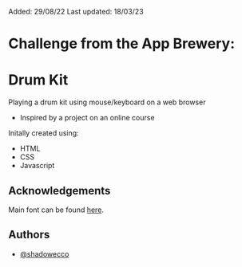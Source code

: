 Added: 29/08/22
Last updated: 18/03/23

# Challenge from the App Brewery:

# Drum Kit

Playing a drum kit using mouse/keyboard on a web browser
- Inspired by a project on an online course

Initally created using:

- HTML
- CSS
- Javascript


## Acknowledgements

Main font can be found [here](https://fonts.google.com/specimen/Boogaloo).


## Authors

- [@shadowecco](https://www.github.com/shadowecco)
